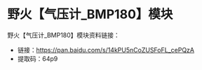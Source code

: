 [](野火【气压计_BMP180】模块)

# 野火【气压计_BMP180】模块
野火【气压计_BMP180】模块资料链接：
* 链接：https://pan.baidu.com/s/14kPU5nCoZUSFoFL_cePQzA 
* 提取码：64p9 